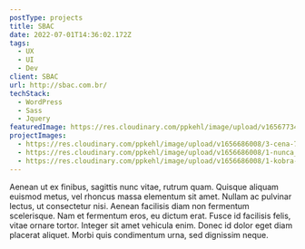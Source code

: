 ```yaml
---
postType: projects
title: SBAC
date: 2022-07-01T14:36:02.172Z
tags:
  - UX
  - UI
  - Dev
client: SBAC
url: http://sbac.com.br/
techStack:
  - WordPress
  - Sass
  - Jquery
featuredImage: https://res.cloudinary.com/ppkehl/image/upload/v1656773486/icon_kfayj1.png
projectImages:
  - https://res.cloudinary.com/ppkehl/image/upload/v1656686008/3-cena-7-801x1200_y8y9p0.jpg
  - https://res.cloudinary.com/ppkehl/image/upload/v1656686008/1-nunca_usq9w7.jpg
  - https://res.cloudinary.com/ppkehl/image/upload/v1656686008/1-kobra-1024x614_dlmjup.jpg
---
```

Aenean ut ex finibus, sagittis nunc vitae, rutrum quam. Quisque aliquam euismod metus, vel rhoncus massa elementum sit amet. Nullam ac pulvinar lectus, ut consectetur nisi. Aenean facilisis diam non fermentum scelerisque. Nam et fermentum eros, eu dictum erat. Fusce id facilisis felis, vitae ornare tortor. Integer sit amet vehicula enim. Donec id dolor eget diam placerat aliquet. Morbi quis condimentum urna, sed dignissim neque.
